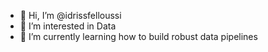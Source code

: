 - 👋 Hi, I’m @idrissfelloussi
- 👀 I’m interested in Data
- 🌱 I’m currently learning how to build robust data pipelines 


<!---
idrissfelloussi/idrissfelloussi is a ✨ special ✨ repository because its `README.md` (this file) appears on your GitHub profile.
You can click the Preview link to take a look at your changes.
--->
